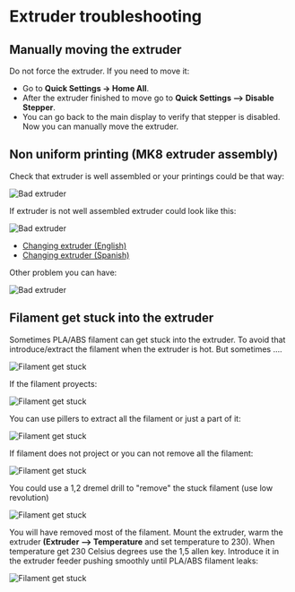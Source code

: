 # Extruder troubleshooting

## Manually moving the extruder

Do not force the extruder. If you need to move it:

+ Go to **Quick Settings -> Home All**.
+ After the extruder finished to move go to **Quick Settings --> Disable Stepper**.
+ You can go back to the main display to verify that stepper is disabled. Now you can manually move the extruder.

## Non uniform printing (MK8 extruder assembly)

Check that extruder is well assembled or your printings could be that way:

![Bad extruder](imgs/bad-extruder-2.jpg)

If extruder is not well assembled extruder could look like this:

![Bad extruder](imgs/bad-extruder.jpg)

* [Changing extruder (English)](https://www.youtube.com/watch?v=B71GGLBrQDU)
* [Changing extruder (Spanish)](https://www.youtube.com/watch?v=0cFLUJPHaJk)

Other problem you can have:

![Bad extruder](imgs/bad-extruder-3.jpg)

## Filament get stuck into the extruder

Sometimes PLA/ABS filament can get stuck into the extruder. To avoid that introduce/extract the filament when the extruder is hot. But sometimes ....

![Filament get stuck](imgs/filament-stuck-01.jpg)

If the filament proyects:

![Filament get stuck](imgs/filament-stuck-02.jpg)

You can use pillers to extract all the filament or just a part of it:

![Filament get stuck](imgs/filament-stuck-03.jpg)

If filament does not project or you can not remove all the filament:

![Filament get stuck](imgs/filament-stuck-04.jpg)

You could use a 1,2 dremel drill to "remove" the stuck filament (use low revolution) 

![Filament get stuck](imgs/filament-stuck-05.jpg)

You will have removed most of the filament. Mount the extruder, warm the extruder **(Extruder --> Temperature** and set temperature to 230). When temperature get 230 Celsius degrees use the 1,5 allen key. Introduce it in the extruder feeder pushing smoothly until PLA/ABS filament leaks:

![Filament get stuck](imgs/filament-stuck-06.jpg)